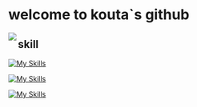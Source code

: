 # welcome to kouta`s github
<div>

<a href="https://github.com/anuraghazra/github-readme-stats">
  <img align="left" src="https://github-readme-stats.vercel.app/api/top-langs/?username=kouta222" />
</a>               
</div>  


  ## skill
<div>

  [![My Skills](https://skillicons.dev/icons?i=js,ts,html,css,php,kotlin)](https://skillicons.dev)

 [![My Skills](https://skillicons.dev/icons?i=react,nextjs,nest,laravel,spring)](https://skillicons.dev)

 [![My Skills](https://skillicons.dev/icons?i=graphql,aws,firebase)](https://skillicons.dev)
</div>


<!--
**kouta222/kouta222** is a ✨ _special_ ✨ repository because its `README.md` (this file) appears on your GitHub profile.

Here are some ideas to get you started:

- 🔭 I’m currently working on ...
- 🌱 I’m currently learning ...
- 👯 I’m looking to collaborate on ...
- 🤔 I’m looking for help with ...
- 💬 Ask me about ...
- 📫 How to reach me: ...
- 😄 Pronouns: ...
- ⚡ Fun fact: ...
-->
